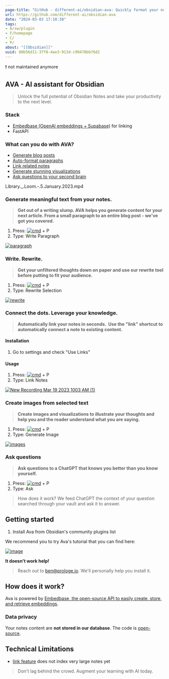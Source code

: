```yaml
---
page-title: "GitHub - different-ai/obsidian-ava: Quickly format your notes with ChatGPT in Obsidian"
url: https://github.com/different-ai/obsidian-ava
date: "2024-03-03 17:10:30"
tags: 
- A/sw/plugin
- F/homepage
- C/
- P/
about: "[[Obsidian]]"
uuid: 80b56d11-37f8-4ae3-913d-c99478bb76d2
---
```


❗️ not maintained anymore

## AVA - AI assistant for Obsidian

[](https://github.com/different-ai/obsidian-ava#ava---ai-assistant-for-obsidian)

> Unlock the full potential of Obsidian Notes and take your productivity to the next level.

### Stack

[](https://github.com/different-ai/obsidian-ava#stack)

-   [Embedbase (OpenAI embeddings + Supabase)](https://github.com/different-ai/embedbase) for linking
-   FastAPI

### What can you do with AVA?

[](https://github.com/different-ai/obsidian-ava#what-can-you-do-with-ava)

-   [Generate blog posts](https://github.com/louis030195/obsidian-ava/blob/main/README.md#generate-meaningful-text-from-your-notes)
-   [Auto-format paragraphs](https://github.com/louis030195/obsidian-ava/blob/main/README.md#write-rewrite)
-   [Link related notes](https://github.com/louis030195/obsidian-ava/blob/main/README.md#connect-the-dots-leverage-your-knowledge)
-   [Generate stunning visualizations](https://github.com/louis030195/obsidian-ava/blob/main/README.md#create-images-from-selected-text)
-   [Ask questions to your second brain](https://github.com/louis030195/obsidian-ava/blob/main/README.md#ask-questions)

Library.\_.Loom.-.5.January.2023.mp4

### Generate meaningful text from your notes.

[](https://github.com/different-ai/obsidian-ava#generate-meaningful-text-from-your-notes)

> **Get out of a writing slump. AVA helps you generate content for your next article. From a small paragraph to an entire blog post - we've got you covered.**

1.  Press: [![cmd](https://camo.githubusercontent.com/f938dd3cd8cf5e20ba380bd2216c39087f847347179e05d5cd3471d56c95f00c/68747470733a2f2f75706c6f61642e77696b696d656469612e6f72672f77696b6970656469612f636f6d6d6f6e732f7468756d622f382f38622f4c6f6f7065645f7371756172655f6f6e5f77686974655f6261636b67726f756e642e7376672f35363070782d4c6f6f7065645f7371756172655f6f6e5f77686974655f6261636b67726f756e642e7376672e706e673f3230303731323039303731393230)](https://camo.githubusercontent.com/f938dd3cd8cf5e20ba380bd2216c39087f847347179e05d5cd3471d56c95f00c/68747470733a2f2f75706c6f61642e77696b696d656469612e6f72672f77696b6970656469612f636f6d6d6f6e732f7468756d622f382f38622f4c6f6f7065645f7371756172655f6f6e5f77686974655f6261636b67726f756e642e7376672f35363070782d4c6f6f7065645f7371756172655f6f6e5f77686974655f6261636b67726f756e642e7376672e706e673f3230303731323039303731393230) + P
2.  Type: Write Paragraph

[![paragraph](https://user-images.githubusercontent.com/11430621/207849826-aa59103a-3e60-47ec-85bd-45076ebf8960.gif)](https://user-images.githubusercontent.com/11430621/207849826-aa59103a-3e60-47ec-85bd-45076ebf8960.gif)

### Write. Rewrite.

[](https://github.com/different-ai/obsidian-ava#write-rewrite)

> **Get your unfiltered thoughts down on paper and use our rewrite tool before putting to fit your audience.**

1.  Press: [![cmd](https://camo.githubusercontent.com/f938dd3cd8cf5e20ba380bd2216c39087f847347179e05d5cd3471d56c95f00c/68747470733a2f2f75706c6f61642e77696b696d656469612e6f72672f77696b6970656469612f636f6d6d6f6e732f7468756d622f382f38622f4c6f6f7065645f7371756172655f6f6e5f77686974655f6261636b67726f756e642e7376672f35363070782d4c6f6f7065645f7371756172655f6f6e5f77686974655f6261636b67726f756e642e7376672e706e673f3230303731323039303731393230)](https://camo.githubusercontent.com/f938dd3cd8cf5e20ba380bd2216c39087f847347179e05d5cd3471d56c95f00c/68747470733a2f2f75706c6f61642e77696b696d656469612e6f72672f77696b6970656469612f636f6d6d6f6e732f7468756d622f382f38622f4c6f6f7065645f7371756172655f6f6e5f77686974655f6261636b67726f756e642e7376672f35363070782d4c6f6f7065645f7371756172655f6f6e5f77686974655f6261636b67726f756e642e7376672e706e673f3230303731323039303731393230) + P
2.  Type: Rewrite Selection

[![rewrite](https://user-images.githubusercontent.com/25003283/213139728-23ad27fa-1c05-4e58-8bad-5ec41768d1e5.gif)](https://user-images.githubusercontent.com/25003283/213139728-23ad27fa-1c05-4e58-8bad-5ec41768d1e5.gif)[](https://user-images.githubusercontent.com/25003283/213139728-23ad27fa-1c05-4e58-8bad-5ec41768d1e5.gif)

### Connect the dots. Leverage your knowledge.

[](https://github.com/different-ai/obsidian-ava#connect-the-dots-leverage-your-knowledge)

> **Automatically link your notes in seconds.  Use the "link" shortcut to automatically connect a note to existing content.**

#### Installation

[](https://github.com/different-ai/obsidian-ava#installation)

1.  Go to settings and check "Use Links"

#### Usage

[](https://github.com/different-ai/obsidian-ava#usage)

1.  Press: [![cmd](https://camo.githubusercontent.com/f938dd3cd8cf5e20ba380bd2216c39087f847347179e05d5cd3471d56c95f00c/68747470733a2f2f75706c6f61642e77696b696d656469612e6f72672f77696b6970656469612f636f6d6d6f6e732f7468756d622f382f38622f4c6f6f7065645f7371756172655f6f6e5f77686974655f6261636b67726f756e642e7376672f35363070782d4c6f6f7065645f7371756172655f6f6e5f77686974655f6261636b67726f756e642e7376672e706e673f3230303731323039303731393230)](https://camo.githubusercontent.com/f938dd3cd8cf5e20ba380bd2216c39087f847347179e05d5cd3471d56c95f00c/68747470733a2f2f75706c6f61642e77696b696d656469612e6f72672f77696b6970656469612f636f6d6d6f6e732f7468756d622f382f38622f4c6f6f7065645f7371756172655f6f6e5f77686974655f6261636b67726f756e642e7376672f35363070782d4c6f6f7065645f7371756172655f6f6e5f77686974655f6261636b67726f756e642e7376672e706e673f3230303731323039303731393230) + P
2.  Type: Link Notes

[![New Recording Mar 19 2023 1003 AM (1)](https://user-images.githubusercontent.com/25003283/226165955-87a59a7c-a8bc-45f9-9e14-c92fec429861.gif)](https://user-images.githubusercontent.com/25003283/226165955-87a59a7c-a8bc-45f9-9e14-c92fec429861.gif)[](https://user-images.githubusercontent.com/25003283/226165955-87a59a7c-a8bc-45f9-9e14-c92fec429861.gif)

### Create images from selected text

[](https://github.com/different-ai/obsidian-ava#create-images-from-selected-text)

> **Create images and visualizations to illustrate your thoughts and help you and the reader understand what you are saying.**

1.  Press: [![cmd](https://camo.githubusercontent.com/f938dd3cd8cf5e20ba380bd2216c39087f847347179e05d5cd3471d56c95f00c/68747470733a2f2f75706c6f61642e77696b696d656469612e6f72672f77696b6970656469612f636f6d6d6f6e732f7468756d622f382f38622f4c6f6f7065645f7371756172655f6f6e5f77686974655f6261636b67726f756e642e7376672f35363070782d4c6f6f7065645f7371756172655f6f6e5f77686974655f6261636b67726f756e642e7376672e706e673f3230303731323039303731393230)](https://camo.githubusercontent.com/f938dd3cd8cf5e20ba380bd2216c39087f847347179e05d5cd3471d56c95f00c/68747470733a2f2f75706c6f61642e77696b696d656469612e6f72672f77696b6970656469612f636f6d6d6f6e732f7468756d622f382f38622f4c6f6f7065645f7371756172655f6f6e5f77686974655f6261636b67726f756e642e7376672f35363070782d4c6f6f7065645f7371756172655f6f6e5f77686974655f6261636b67726f756e642e7376672e706e673f3230303731323039303731393230) + P
2.  Type: Generate Image

[![images](https://user-images.githubusercontent.com/25003283/208254052-136f3fac-3ef6-46d5-85eb-73a4d249ffdf.gif)](https://user-images.githubusercontent.com/25003283/208254052-136f3fac-3ef6-46d5-85eb-73a4d249ffdf.gif)

### Ask questions

[](https://github.com/different-ai/obsidian-ava#ask-questions)

> **Ask questions to a ChatGPT that knows you better than you know yourself.**

1.  Press: [![cmd](https://camo.githubusercontent.com/f938dd3cd8cf5e20ba380bd2216c39087f847347179e05d5cd3471d56c95f00c/68747470733a2f2f75706c6f61642e77696b696d656469612e6f72672f77696b6970656469612f636f6d6d6f6e732f7468756d622f382f38622f4c6f6f7065645f7371756172655f6f6e5f77686974655f6261636b67726f756e642e7376672f35363070782d4c6f6f7065645f7371756172655f6f6e5f77686974655f6261636b67726f756e642e7376672e706e673f3230303731323039303731393230)](https://camo.githubusercontent.com/f938dd3cd8cf5e20ba380bd2216c39087f847347179e05d5cd3471d56c95f00c/68747470733a2f2f75706c6f61642e77696b696d656469612e6f72672f77696b6970656469612f636f6d6d6f6e732f7468756d622f382f38622f4c6f6f7065645f7371756172655f6f6e5f77686974655f6261636b67726f756e642e7376672f35363070782d4c6f6f7065645f7371756172655f6f6e5f77686974655f6261636b67726f756e642e7376672e706e673f3230303731323039303731393230) + P
2.  Type: Ask

> How does it work? We feed ChatGPT the context of your question searched through your vault and ask it to answer.

## Getting started

[](https://github.com/different-ai/obsidian-ava#getting-started)

1.  Install Ava from Obsidian's community plugins list

We recommend you to try Ava's tutorial that you can find here:

[![image](https://user-images.githubusercontent.com/25003283/213156343-c44c0e64-8c22-47f2-81b3-2faad460a717.png)](https://user-images.githubusercontent.com/25003283/213156343-c44c0e64-8c22-47f2-81b3-2faad460a717.png)

**It doesn't work help!**

> Reach out to [ben@prologe.io](mailto:ben@prologe.io). We'll personally help you install it.

## How does it work?

[](https://github.com/different-ai/obsidian-ava#how-does-it-work)

Ava is powered by [Embedbase, the open-source API to easily create, store, and retrieve embeddings](https://github.com/another-ai/embedbase-ava).

### Data privacy

[](https://github.com/different-ai/obsidian-ava#data-privacy)

Your notes content are **not stored in our database**. The code is [open-source](https://github.com/different-ai/embedbase-ava).

## Technical Limitations

[](https://github.com/different-ai/obsidian-ava#technical-limitations)

-   [link feature](https://github.com/louis030195/obsidian-ava/blob/main/README.md#connect-the-dots-leverage-your-knowledge) does not index very large notes yet

> Don't lag behind the crowd. Augment your learning with AI today.